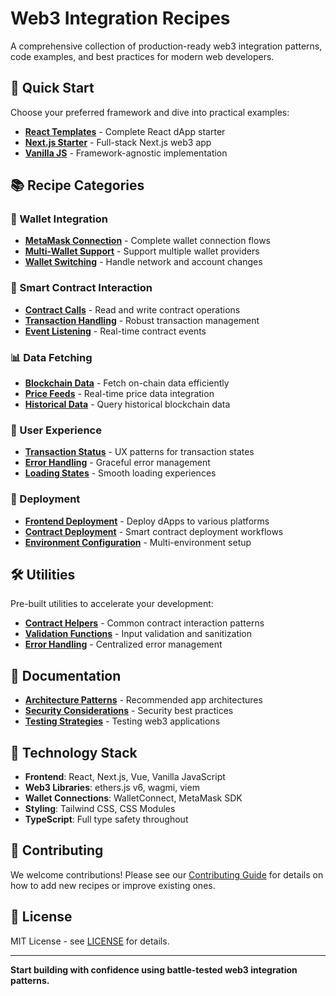 # Web3 Integration Recipes

A comprehensive collection of production-ready web3 integration patterns, code examples, and best practices for modern web developers.

## 🚀 Quick Start

Choose your preferred framework and dive into practical examples:

- **[React Templates](./templates/react-dapp-template/)** - Complete React dApp starter
- **[Next.js Starter](./templates/next-js-starter/)** - Full-stack Next.js web3 app
- **[Vanilla JS](./templates/vanilla-js-template/)** - Framework-agnostic implementation

## 📚 Recipe Categories

### 🔗 Wallet Integration
- **[MetaMask Connection](./recipes/wallet-integration/metamask-connection/)** - Complete wallet connection flows
- **[Multi-Wallet Support](./recipes/wallet-integration/multi-wallet-support/)** - Support multiple wallet providers
- **[Wallet Switching](./recipes/wallet-integration/wallet-switching/)** - Handle network and account changes

### 📝 Smart Contract Interaction
- **[Contract Calls](./recipes/smart-contract-interaction/contract-calls/)** - Read and write contract operations
- **[Transaction Handling](./recipes/smart-contract-interaction/transaction-handling/)** - Robust transaction management
- **[Event Listening](./recipes/smart-contract-interaction/event-listening/)** - Real-time contract events

### 📊 Data Fetching
- **[Blockchain Data](./recipes/data-fetching/blockchain-data/)** - Fetch on-chain data efficiently
- **[Price Feeds](./recipes/data-fetching/price-feeds/)** - Real-time price data integration
- **[Historical Data](./recipes/data-fetching/historical-data/)** - Query historical blockchain data

### 🎨 User Experience
- **[Transaction Status](./recipes/user-experience/transaction-status/)** - UX patterns for transaction states
- **[Error Handling](./recipes/user-experience/error-handling/)** - Graceful error management
- **[Loading States](./recipes/user-experience/loading-states/)** - Smooth loading experiences

### 🚢 Deployment
- **[Frontend Deployment](./recipes/deployment/frontend-deployment/)** - Deploy dApps to various platforms
- **[Contract Deployment](./recipes/deployment/contract-deployment/)** - Smart contract deployment workflows
- **[Environment Configuration](./recipes/deployment/environment-config/)** - Multi-environment setup

## 🛠️ Utilities

Pre-built utilities to accelerate your development:

- **[Contract Helpers](./utils/contract-helpers/)** - Common contract interaction patterns
- **[Validation Functions](./utils/validation-functions/)** - Input validation and sanitization
- **[Error Handling](./utils/error-handling/)** - Centralized error management

## 📖 Documentation

- **[Architecture Patterns](./docs/architecture-patterns.md)** - Recommended app architectures
- **[Security Considerations](./docs/security-considerations.md)** - Security best practices
- **[Testing Strategies](./docs/testing-strategies.md)** - Testing web3 applications

## 🔧 Technology Stack

- **Frontend**: React, Next.js, Vue, Vanilla JavaScript
- **Web3 Libraries**: ethers.js v6, wagmi, viem
- **Wallet Connections**: WalletConnect, MetaMask SDK
- **Styling**: Tailwind CSS, CSS Modules
- **TypeScript**: Full type safety throughout

## 🤝 Contributing

We welcome contributions! Please see our [Contributing Guide](./CONTRIBUTING.md) for details on how to add new recipes or improve existing ones.

## 📄 License

MIT License - see [LICENSE](./LICENSE) for details.

---

**Start building with confidence using battle-tested web3 integration patterns.**
